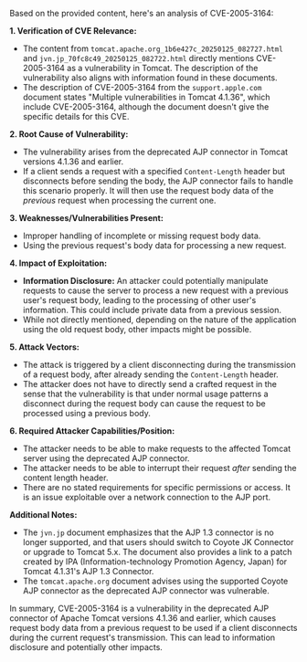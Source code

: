 Based on the provided content, here's an analysis of CVE-2005-3164:

**1. Verification of CVE Relevance:**
   - The content from `tomcat.apache.org_1b6e427c_20250125_082727.html` and `jvn.jp_70fc8c49_20250125_082722.html` directly mentions CVE-2005-3164 as a vulnerability in Tomcat. The description of the vulnerability also aligns with information found in these documents.
   - The description of CVE-2005-3164 from the `support.apple.com` document states "Multiple vulnerabilities in Tomcat 4.1.36", which include CVE-2005-3164, although the document doesn't give the specific details for this CVE.

**2. Root Cause of Vulnerability:**
   - The vulnerability arises from the deprecated AJP connector in Tomcat versions 4.1.36 and earlier.
   - If a client sends a request with a specified `Content-Length` header but disconnects before sending the body, the AJP connector fails to handle this scenario properly. It will then use the request body data of the *previous* request when processing the current one.

**3. Weaknesses/Vulnerabilities Present:**
   - Improper handling of incomplete or missing request body data.
   - Using the previous request's body data for processing a new request.

**4. Impact of Exploitation:**
   - **Information Disclosure:** An attacker could potentially manipulate requests to cause the server to process a new request with a previous user's request body, leading to the processing of other user's information. This could include private data from a previous session.
   - While not directly mentioned, depending on the nature of the application using the old request body, other impacts might be possible.

**5. Attack Vectors:**
   - The attack is triggered by a client disconnecting during the transmission of a request body, after already sending the `Content-Length` header.
   - The attacker does not have to directly send a crafted request in the sense that the vulnerability is that under normal usage patterns a disconnect during the request body can cause the request to be processed using a previous body.

**6. Required Attacker Capabilities/Position:**
   - The attacker needs to be able to make requests to the affected Tomcat server using the deprecated AJP connector.
   - The attacker needs to be able to interrupt their request *after* sending the content length header.
   - There are no stated requirements for specific permissions or access. It is an issue exploitable over a network connection to the AJP port.

**Additional Notes:**
- The `jvn.jp` document emphasizes that the AJP 1.3 connector is no longer supported, and that users should switch to Coyote JK Connector or upgrade to Tomcat 5.x. The document also provides a link to a patch created by IPA (Information-technology Promotion Agency, Japan) for Tomcat 4.1.31's AJP 1.3 Connector.
- The `tomcat.apache.org` document advises using the supported Coyote AJP connector as the deprecated AJP connector was vulnerable.

In summary, CVE-2005-3164 is a vulnerability in the deprecated AJP connector of Apache Tomcat versions 4.1.36 and earlier, which causes request body data from a previous request to be used if a client disconnects during the current request's transmission. This can lead to information disclosure and potentially other impacts.